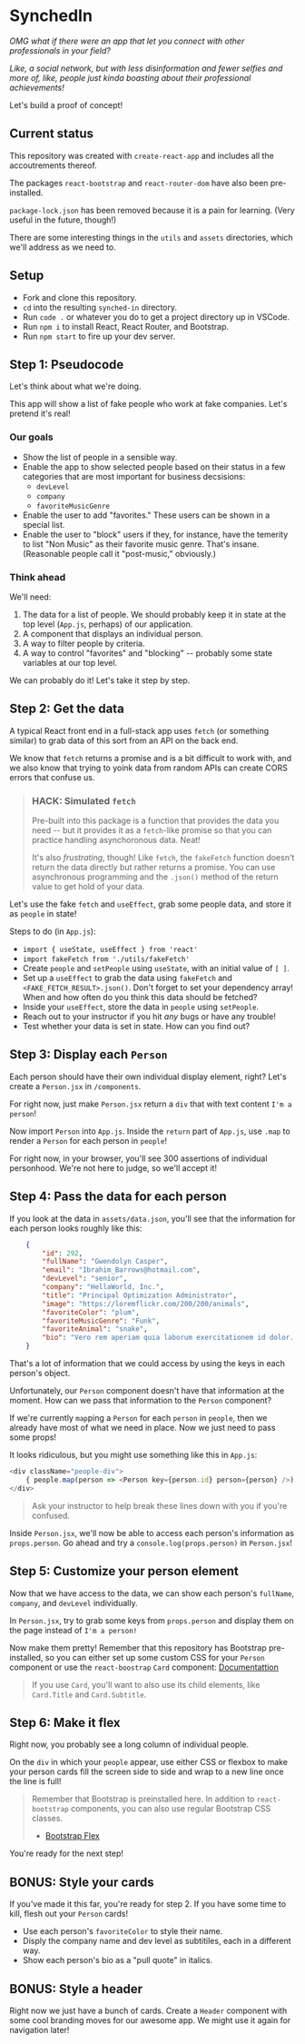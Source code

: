 # SynchedIn

_OMG what if there were an app that let you connect with other professionals in your field?_

_Like, a social network, but with less disinformation and fewer selfies and more of, like, people just kinda boasting about their professional achievements!_

Let's build a proof of concept!

## Current status

This repository was created with `create-react-app` and includes all the accoutrements thereof.

The packages `react-bootstrap` and `react-router-dom` have also been pre-installed.

`package-lock.json` has been removed because it is a pain for learning. (Very useful in the future, though!)

There are some interesting things in the `utils` and `assets` directories, which we'll address as we need to.

## Setup

- Fork and clone this repository.
- `cd` into the resulting `synched-in` directory.
- Run `code .` or whatever you do to get a project directory up in VSCode.
- Run `npm i` to install React, React Router, and Bootstrap.
- Run `npm start` to fire up your dev server.

## Step 1: Pseudocode

Let's think about what we're doing.

This app will show a list of fake people who work at fake companies. Let's pretend it's real!

### Our goals
- Show the list of people in a sensible way.
- Enable the app to show selected people based on their status in a few categories that are most important for business decsisions:
    - `devLevel`
    - `company`
    - `favoriteMusicGenre`
- Enable the user to add "favorites." These users can be shown in a special list.
- Enable the user to "block" users if they, for instance, have the temerity to list "Non Music" as their favorite music genre. That's insane. (Reasonable people call it "post-music," obviously.)

### Think ahead

We'll need:
1. The data for a list of people. We should probably keep it in state at the top level (`App.js`, perhaps) of our application.
2. A component that displays an individual person.
3. A way to filter people by criteria.
4. A way to control "favorites" and "blocking" -- probably some state variables at our top level.

We can probably do it! Let's take it step by step.

## Step 2: Get the data

A typical React front end in a full-stack app uses `fetch` (or something similar) to grab data of this sort from an API on the back end.

We know that `fetch` returns a promise and is a bit difficult to work with, and we also know that trying to yoink data from random APIs can create CORS errors that confuse us.

>### HACK: Simulated `fetch`
>
>Pre-built into this package is a function that provides the data you need -- but it provides it as a `fetch`-like promise so that you can practice handling asynchoronous data. Neat!
>
>It's also _frustrating_, though! Like `fetch`, the `fakeFetch` function doesn't return the data directly but rather returns a promise. You can use asynchronous programming and the `.json()` method of the return value to get hold of your data.

Let's use the fake `fetch` and `useEffect`, grab some people data, and store it as `people` in state!

Steps to do (in `App.js`):
- `import { useState, useEffect } from 'react'`
- `import fakeFetch from './utils/fakeFetch'`
- Create `people` and `setPeople` using `useState`, with an initial value of `[ ]`.
- Set up a `useEffect` to grab the data using `fakeFetch` and `<FAKE_FETCH_RESULT>.json()`. Don't forget to set your dependency array! When and how often do you think this data should be fetched?
- Inside your `useEffect`, store the data in `people` using `setPeople`.
- Reach out to your instructor if you hit _any_ bugs or have any trouble!
- Test whether your data is set in state. How can you find out?

## Step 3: Display each `Person`

Each person should have their own individual display element, right? Let's create a `Person.jsx` in `/components`.

For right now, just make `Person.jsx` return a `div` that with text content `I'm a person`!

Now import `Person` into `App.js`. Inside the `return` part of `App.js`, use `.map` to render a `Person` for each person in `people`!

For right now, in your browser, you'll see 300 assertions of individual personhood. We're not here to judge, so we'll accept it!

## Step 4: Pass the data for each person

If you look at the data in `assets/data.json`, you'll see that the information for each person looks roughly like this:

```json
    {
        "id": 292,
        "fullName": "Gwendolyn Casper",
        "email": "Ibrahim_Barrows@hotmail.com",
        "devLevel": "senior",
        "company": "HellaWorld, Inc.",
        "title": "Principal Optimization Administrator",
        "image": "https://loremflickr.com/200/200/animals",
        "favoriteColor": "plum",
        "favoriteMusicGenre": "Funk",
        "favoriteAnimal": "snake",
        "bio": "Vero rem aperiam quia laborum exercitationem id dolor. Repellat officia quis aperiam earum."
    }
```

That's a lot of information that we could access by using the keys in each person's object.

Unfortunately, our `Person` component doesn't have that information at the moment. How can we pass that information to the `Person` component?

If we're currently `map`ping a `Person` for each `person` in `people`, then we already have most of what we need in place. Now we just need to pass some props!

It looks ridiculous, but you might use something like this in `App.js`:

```js
<div className="people-div">
    { people.map(person => <Person key={person.id} person={person} />) }
</div>
```

>Ask your instructor to help break these lines down with you if you're confused.

Inside `Person.jsx`, we'll now be able to access each person's information as `props.person`. Go ahead and try a `console.log(props.person)` in `Person.jsx`!

## Step 5: Customize your person element

Now that we have access to the data, we can show each person's `fullName`, `company`, and `devLevel` individually.

In `Person.jsx`, try to grab some keys from `props.person` and display them on the page instead of `I'm a person!`

Now make them pretty! Remember that this repository has Bootstrap pre-installed, so you can either set up some custom CSS for your `Person` component or use the `react-boostrap` `Card` component: [Documentattion](https://react-bootstrap.github.io/components/cards/)

>If you use `Card`, you'll want to also use its child elements, like `Card.Title` and `Card.Subtitle`.

## Step 6: Make it flex

Right now, you probably see a long column of individual people.

On the `div` in which your `people` appear, use either CSS or flexbox to make your person cards fill the screen side to side and wrap to a new line once the line is full!

> Remember that Bootstrap is preinstalled here. In addition to `react-bootstrap` components, you can also use regular Bootstrap CSS classes.
>
>- [Bootstrap Flex](https://getbootstrap.com/docs/4.0/utilities/flex/)

You're ready for the next step!

## BONUS: Style your cards

If you've made it this far, you're ready for step 2. If you have some time to kill, flesh out your `Person` cards!

- Use each person's `favoriteColor` to style their name.
- Disply the company name and dev level as subtitiles, each in a different way.
- Show each person's bio as a "pull quote" in italics.

## BONUS: Style a header

Right now we just have a bunch of cards. Create a `Header` component with some cool branding moves for our awesome app. We might use it again for navigation later!
